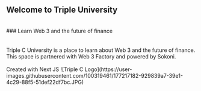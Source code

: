 ## Welcome to Triple University
<br/>
### Learn Web 3 and the future of finance
<br/>
<br/>
<br/>
Triple C University is a place to learn about Web 3 and the future of finance. This space is partnered with Web 3 Factory and powered by Sokoni.
<br/>
<br/>
Created with Next JS
![Triple C Logo](https://user-images.githubusercontent.com/100319461/177217182-929839a7-39e1-4c29-88f5-51def22df7bc.JPG)

